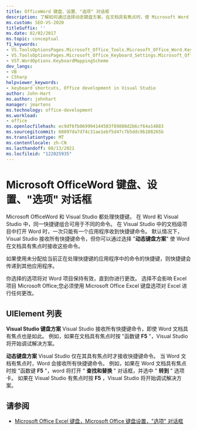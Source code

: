 ```yaml
---
title: OfficeWord 键盘、设置、"选项" 对话框
description: 了解如何通过选择动态键盘方案，在文档具有焦点时，使 Microsoft Word 接收快捷方式键命令。
ms.custom: SEO-VS-2020
titleSuffix: ''
ms.date: 02/02/2017
ms.topic: conceptual
f1_keywords:
- VS.ToolsOptionsPages.Microsoft_Office_Tools.Microsoft_Office_Word.Keyboard
- VS.ToolsOptionsPages.Microsoft_Office_Keyboard_Settings.Microsoft_Office_Word_Keyboard
- VST.WordOptions.KeyboardMappingScheme
dev_langs:
- VB
- CSharp
helpviewer_keywords:
- keyboard shortcuts, Office development in Visual Studio
author: John-Hart
ms.author: johnhart
manager: jmartens
ms.technology: office-development
ms.workload:
- office
ms.openlocfilehash: ec9df6fb069994144503f89808d2b6cf64a14883
ms.sourcegitcommit: 68897da7d74c31ae1ebf5d47c7b5ddc9b108265b
ms.translationtype: MT
ms.contentlocale: zh-CN
ms.lasthandoff: 08/13/2021
ms.locfileid: "122025935"
---
```

# <a name="microsoft-office-word-keyboard-settings-options-dialog-box"></a>Microsoft OfficeWord 键盘、设置、"选项" 对话框
  Microsoft OfficeWord 和 Visual Studio 都处理快捷键。 在 Word 和 Visual Studio 中，同一快捷键组合可用于不同的命令。 在 Visual Studio 中的文档级项目中打开 Word 时，一次只能有一个应用程序收到快捷键命令。 默认情况下，Visual Studio 接收所有快捷键命令，但你可以通过选择 "**动态键盘方案**" 使 Word 在文档具有焦点时接收这些命令。

 如果使用未分配给当前正在处理快捷键的应用程序中的命令的快捷键，则快捷键会传递到其他应用程序。

 你选择的选项将对 Word 项目保持有效，直到你进行更改。 选择不会影响 Excel 项目 Microsoft Office;您必须使用 Microsoft Office Excel 键盘选项对 Excel 进行任何更改。

## <a name="uielement-list"></a>UIElement 列表
 **Visual Studio 键盘方案** Visual Studio 接收所有快捷键命令，即使 Word 文档具有焦点也是如此。 例如，如果在文档具有焦点时按 "函数键 **F5** "，Visual Studio 将开始调试解决方案。

 **动态键盘方案** Visual Studio 仅在其具有焦点时才接收快捷键命令。 当 Word 文档有焦点时，Word 会接收所有快捷键命令。 例如，如果在 Word 文档具有焦点时按 "函数键 **F5** "，word 将打开 " **查找和替换** " 对话框，并选中 " **转到** " 选项卡。 如果在 Visual Studio 有焦点时按 **F5** ，Visual Studio 将开始调试解决方案。

## <a name="see-also"></a>请参阅
- [Microsoft Office Excel 键盘，Microsoft Office 键盘设置，"选项" 对话框](../vsto/microsoft-office-excel-keyboard-microsoft-office-keyboard-settings-options-dialog-box.md)
